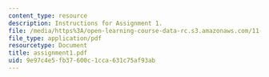 ```yaml
---
content_type: resource
description: Instructions for Assignment 1.
file: /media/https%3A/open-learning-course-data-rc.s3.amazonaws.com/11-423-information-and-communication-technologies-in-community-development-spring-2004/9e97c4e5fb37600c1cca631c75af93ab_assignment1.pdf
file_type: application/pdf
resourcetype: Document
title: assignment1.pdf
uid: 9e97c4e5-fb37-600c-1cca-631c75af93ab
---
```

